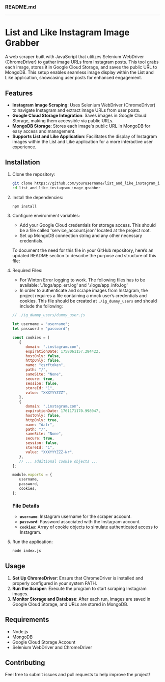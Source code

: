 ### README.md

---

# List and Like Instagram Image Grabber

A web scraper built with JavaScript that utilizes Selenium WebDriver (ChromeDriver) to gather image URLs from Instagram posts. This tool grabs each image, stores it in Google Cloud Storage, and saves the public URL to MongoDB. This setup enables seamless image display within the List and Like application, showcasing user posts for enhanced engagement.

## Features

-  **Instagram Image Scraping**: Uses Selenium WebDriver (ChromeDriver) to navigate Instagram and extract image URLs from user posts.
-  **Google Cloud Storage Integration**: Saves images in Google Cloud Storage, making them accessible via public URLs.
-  **MongoDB Storage**: Stores each image's public URL in MongoDB for easy access and management.
-  **Supports List and Like Application**: Facilitates the display of Instagram images within the List and Like application for a more interactive user experience.

## Installation

1. Clone the repository:

   ```bash
   git clone https://github.com/yourusername/list_and_like_instagram_image_grabber.git
   cd list_and_like_instagram_image_grabber
   ```

2. Install the dependencies:

   ```bash
   npm install
   ```

3. Configure environment variables:

   -  Add your Google Cloud credentials for storage access. This should be a file called 'service_account.json' located at the project root.
   -  Set up MongoDB connection string and any other necessary credentials.

   To document the need for this file in your GitHub repository, here’s an updated README section to describe the purpose and structure of this file:

4. Required Files:

   -  For Winton Error logging to work. The following files has to be available: './logs/app_err.log' and './logs/app_info.log'
   -  In order to authenticate and scrape images from Instagram, the project requires a file containing a mock user’s credentials and cookies. This file should be created at `./ig_dummy_users` and should include the following:

   ```javascript
   // ./ig_dummy_users/dummy_user.js

   let username = "username";
   let password = "password";

   const cookies = [
      {
         domain: ".instagram.com",
         expirationDate: 1758061157.284422,
         hostOnly: false,
         httpOnly: false,
         name: "csrftoken",
         path: "/",
         sameSite: "None",
         secure: true,
         session: false,
         storeId: "1",
         value: "XXXYYYZZZ",
      },
      {
         domain: ".instagram.com",
         expirationDate: 1761171170.998047,
         hostOnly: false,
         httpOnly: true,
         name: "datr",
         path: "/",
         sameSite: "None",
         secure: true,
         session: false,
         storeId: "1",
         value: "XXXYYYZZZ-Nr",
      },
      // ... additional cookie objects ...
   ];

   module.exports = {
      username,
      password,
      cookies,
   };
   ```

   ### File Details

   -  **`username`**: Instagram username for the scraper account.
   -  **`password`**: Password associated with the Instagram account.
   -  **`cookies`**: Array of cookie objects to simulate authenticated access to Instagram.

5. Run the application:
   ```bash
   node index.js
   ```

## Usage

1. **Set Up ChromeDriver**: Ensure that ChromeDriver is installed and properly configured in your system PATH.
2. **Run the Scraper**: Execute the program to start scraping Instagram images.
3. **Monitor Storage and Database**: After each run, images are saved in Google Cloud Storage, and URLs are stored in MongoDB.

## Requirements

-  Node.js
-  MongoDB
-  Google Cloud Storage Account
-  Selenium WebDriver and ChromeDriver

## Contributing

Feel free to submit issues and pull requests to help improve the project!

